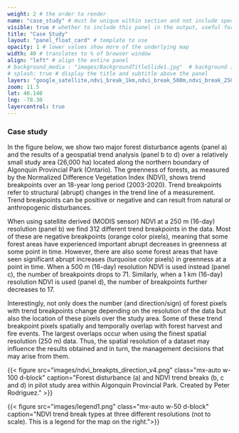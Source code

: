 ```yaml
---
weight: 2 # the order to render
name: "case_study" # must be unique within section and not include special characters
visible: true # whether to include this panel in the output, useful for testing
title: "Case Study"
layout: "panel_float_card" # template to use
opacity: 1 # lower values show more of the underlying map
width: 40 # translates to % of browser window
align: "left" # align the entire panel
# background_media : "images/BackgroundTitleSlide1.jpg"  # background image rendered behind the panel, covering map
# splash: true # display the title and subtitle above the panel
layers: "google_satellite,ndvi_break_1km,ndvi_break_500m,ndvi_break_250m,algonquin_pilot_study_area_v1,forest_fire_year_2003_2020_v1,forest_harvest_year_2003_2020_v1" # basemap and overlaying layers
zoom: 11.5
lat: 46.140
lng: -78.30
layercontrol: true
---
```

### Case study

In the figure below, we show two major forest disturbance agents (panel a) and the results of a geospatial trend analysis (panel b to d) over a relatively small study area (26,000 ha) located along the northern boundary of Algonquin Provincial Park (Ontario). The greenness of forests, as measured by the Normalized Difference Vegetation Index (NDVI), shows trend breakpoints over an 18-year long period (2003-2020). Trend breakpoints refer to structural (abrupt) changes in the trend line of a measurement. Trend breakpoints can be positive or negative and can result from natural or anthropogenic disturbances.

When using satellite derived (MODIS sensor) NDVI at a 250 m (16-day) resolution (panel b) we find 312 different trend breakpoints in the data. Most of these are negative breakpoints (orange color pixels), meaning that some forest areas have experienced important abrupt decreases in greenness at some point in time. However, there are also some forest areas that have seen significant abrupt increases (turquoise color pixels) in greenness at a point in time. When a 500 m (16-day) resolution NDVI is used instead (panel c), the number of breakpoints drops to 71. Similarly, when a 1 km (16-day) resolution NDVI is used (panel d), the number of breakpoints further decreases to 17.

Interestingly, not only does the number (and direction/sign) of forest pixels with trend breakpoints change depending on the resolution of the data but also the location of these pixels over the study area. Some of these trend breakpoint pixels spatially and temporally overlap with forest harvest and fire events. The largest overlaps occur when using the finest spatial resolution (250 m) data. Thus, the spatial resolution of a dataset may influence the results obtained and in turn, the management decisions that may arise from them.

{{< figure src="images/ndvi_breakpts_direction_v4.png" 
class="mx-auto w-100 d-block" 
caption="Forest disturbance (a) and NDVI trend breaks (b, c and d) in pilot study area within Algonquin Provincial Park. Created by Peter Rodriguez." >}}


{{< figure src="images/legend1.png" 
class="mx-auto w-50 d-block" 
caption="NDVI trend break types at three different resolutions (not to scale). This is a legend for the map on the right.">}}


<!--- Use shapefiles in resnet_upscaling_story_map folder over esri earth imagery for challenge background --->
